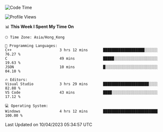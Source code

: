 <!--START_SECTION:waka-->
![Code Time](http://img.shields.io/badge/Code%20Time-45%20hrs%2038%20mins-blue)

![Profile Views](http://img.shields.io/badge/Profile%20Views-1-blue)

📊 **This Week I Spent My Time On** 

```text
🕑︎ Time Zone: Asia/Hong_Kong

💬 Programming Languages: 
C++                      3 hrs 12 mins       ███████████████████░░░░░░   76.27 % 
C                        49 mins             █████░░░░░░░░░░░░░░░░░░░░   19.63 % 
JSON                     10 mins             █░░░░░░░░░░░░░░░░░░░░░░░░   04.10 % 

🔥 Editors: 
Visual Studio            3 hrs 29 mins       █████████████████████░░░░   82.88 % 
VS Code                  43 mins             ████░░░░░░░░░░░░░░░░░░░░░   17.12 % 

💻 Operating System: 
Windows                  4 hrs 12 mins       █████████████████████████   100.00 % 
```


 Last Updated on 10/04/2023 05:34:57 UTC
<!--END_SECTION:waka-->
